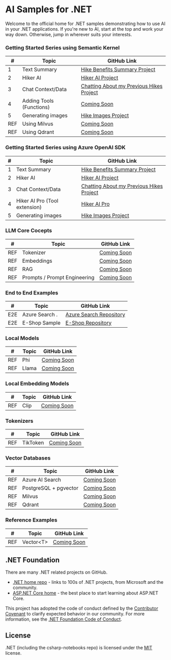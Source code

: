 # AI Samples for .NET

Welcome to the official home for .NET samples demonstrating how to use AI in your .NET applications. If you're new to AI, start at the top and work your way down. Otherwise, jump in wherever suits your interests.

### Getting Started Series using Semantic Kernel

|  #  | Topic                                       | GitHub Link                               | 
|-----|---------------------------------------------|-------------------------------------------|  
|  1  | Text Summary                       			|  [Hike Benefits Summary Project](./src/getting-started/semantic-kernel/01-HikeBenefitsSummary/README.md)
|  2  | Hiker AI                                    |  [Hiker AI Project](./src/getting-started/semantic-kernel/02-HikerAI/README.md)
|  3  | Chat Context/Data                         	|  [Chatting About my Previous Hikes Project](./src/getting-started/semantic-kernel/03-ChattingAboutMyHikes/README.md)
|  4  | Adding Tools (Functions)                    |  [Coming Soon](.)
|  5  | Generating images                    		|  [Hike Images Project](./src/getting-started/semantic-kernel/05-HikeImages/README.md)
| REF |  Using Milvus                               |  [Coming Soon](.)
| REF |  Using Qdrant                               |  [Coming Soon](.)



### Getting Started Series using Azure OpenAI SDK

|  #  | Topic                                       | GitHub Link                               | 
|-----|---------------------------------------------|-------------------------------------------|  
|  1  | Text Summary                       			|  [Hike Benefits Summary Project](./src/getting-started/azure-openai-sdk/01-HikeBenefitsSummary/README.md)
|  2  | Hiker AI                                    |  [Hiker AI Project](./src/getting-started/azure-openai-sdk/02-HikerAI/README.md)
|  3  | Chat Context/Data                         	|  [Chatting About my Previous Hikes Project](./src/getting-started/azure-openai-sdk/03-ChattingAboutMyHikes/README.md)
|  4  | Hiker AI Pro (Tool extension)  				|  [Hiker AI Pro](./src/getting-started/azure-openai-sdk/04-HikerAIPro/README.md)
|  5  | Generating images                    		|  [Hike Images Project](./src/getting-started/azure-openai-sdk/05-HikeImages/README.md)



### LLM Core Cocepts

|  #  | Topic                                       | GitHub Link                               | 
|-----|---------------------------------------------|-------------------------------------------|  
| REF | Tokenizer                                   |  [Coming Soon](.)
| REF | Embeddings                                  |  [Coming Soon](.)
| REF | RAG                                         |  [Coming Soon](.)
| REF | Prompts / Prompt Engineering                |  [Coming Soon](.)


### End to End Examples
|  #  | Topic                                       |  GitHub Link |
|-----|---------------------------------------------|--------------|
| E2E | Azure Search .                              |  [Azure Search Repository](https://github.com/Azure-Samples/azure-search-openai-demo-csharp)
| E2E | E-Shop Sample                               |  [E-Shop Repository](https://github.com/dotnet/eshop)

### Local Models
|  #  | Topic                                       | GitHub Link |
|-----|---------------------------------------------|-------------|
| REF | Phi                                         |  [Coming Soon](.)
| REF | Llama                                       |  [Coming Soon](.)

### Local Embedding Models
| # | Topic                                         | GitHub Link |
|-----|---------------------------------------------|-------------|
| REF | Clip                                        |  [Coming Soon](.)

### Tokenizers
| # | Topic                                         | GitHub Link |
|-----|---------------------------------------------|-------------|
| REF | TikToken                                    |  [Coming Soon](.)

### Vector Databases
| # | Topic                                         | GitHub Link |
|-----|---------------------------------------------|-------------|
| REF | Azure AI Search                             |  [Coming Soon](.)
| REF | PostgreSQL + pgvector                       |  [Coming Soon](.)
| REF | Milvus                                      |  [Coming Soon](.)
| REF | Qdrant                                      |  [Coming Soon](.)

### Reference Examples
| # | Topic                                         | GitHub Link |
|-----|---------------------------------------------|-------------|
| REF | Vector\<T\>                                 |  [Coming Soon](.)



## .NET Foundation

There are many .NET related projects on GitHub.

- [.NET home repo](https://github.com/Microsoft/dotnet) - links to 100s of .NET projects, from Microsoft and the community.
- [ASP.NET Core home](https://docs.microsoft.com/aspnet/core/) - the best place to start learning about ASP.NET Core.

This project has adopted the code of conduct defined by the [Contributor Covenant](http://contributor-covenant.org/) to clarify expected behavior in our community. For more information, see the [.NET Foundation Code of Conduct](http://www.dotnetfoundation.org/code-of-conduct).

## License

.NET (including the csharp-notebooks repo) is licensed under the [MIT](LICENSE) license.
